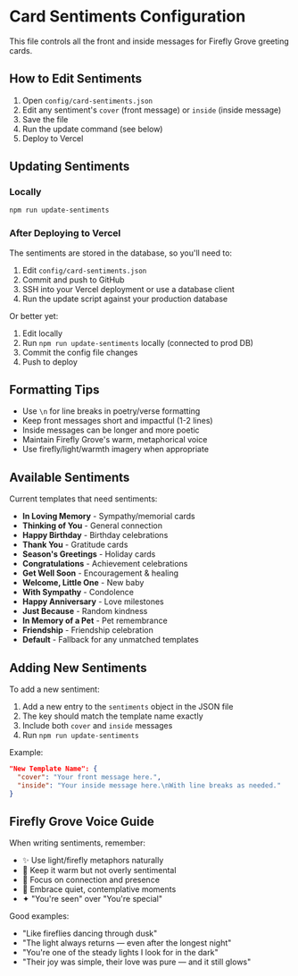 # Card Sentiments Configuration

This file controls all the front and inside messages for Firefly Grove greeting cards.

## How to Edit Sentiments

1. Open `config/card-sentiments.json`
2. Edit any sentiment's `cover` (front message) or `inside` (inside message)
3. Save the file
4. Run the update command (see below)
5. Deploy to Vercel

## Updating Sentiments

### Locally
```bash
npm run update-sentiments
```

### After Deploying to Vercel
The sentiments are stored in the database, so you'll need to:
1. Edit `config/card-sentiments.json`
2. Commit and push to GitHub
3. SSH into your Vercel deployment or use a database client
4. Run the update script against your production database

Or better yet:
1. Edit locally
2. Run `npm run update-sentiments` locally (connected to prod DB)
3. Commit the config file changes
4. Push to deploy

## Formatting Tips

- Use `\n` for line breaks in poetry/verse formatting
- Keep front messages short and impactful (1-2 lines)
- Inside messages can be longer and more poetic
- Maintain Firefly Grove's warm, metaphorical voice
- Use firefly/light/warmth imagery when appropriate

## Available Sentiments

Current templates that need sentiments:
- **In Loving Memory** - Sympathy/memorial cards
- **Thinking of You** - General connection
- **Happy Birthday** - Birthday celebrations
- **Thank You** - Gratitude cards
- **Season's Greetings** - Holiday cards
- **Congratulations** - Achievement celebrations
- **Get Well Soon** - Encouragement & healing
- **Welcome, Little One** - New baby
- **With Sympathy** - Condolence
- **Happy Anniversary** - Love milestones
- **Just Because** - Random kindness
- **In Memory of a Pet** - Pet remembrance
- **Friendship** - Friendship celebration
- **Default** - Fallback for any unmatched templates

## Adding New Sentiments

To add a new sentiment:
1. Add a new entry to the `sentiments` object in the JSON file
2. The key should match the template name exactly
3. Include both `cover` and `inside` messages
4. Run `npm run update-sentiments`

Example:
```json
"New Template Name": {
  "cover": "Your front message here.",
  "inside": "Your inside message here.\nWith line breaks as needed."
}
```

## Firefly Grove Voice Guide

When writing sentiments, remember:
- ✨ Use light/firefly metaphors naturally
- 🌿 Keep it warm but not overly sentimental
- 💛 Focus on connection and presence
- 🌙 Embrace quiet, contemplative moments
- ✦ "You're seen" over "You're special"

Good examples:
- "Like fireflies dancing through dusk"
- "The light always returns — even after the longest night"
- "You're one of the steady lights I look for in the dark"
- "Their joy was simple, their love was pure — and it still glows"
